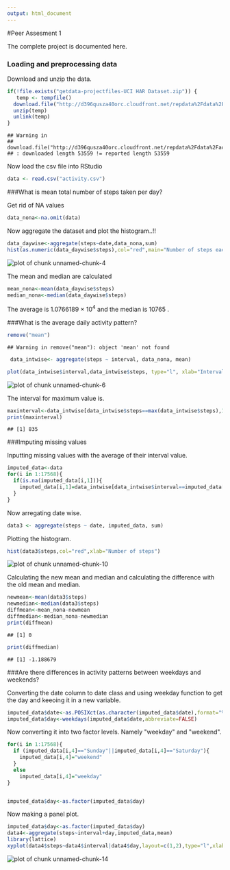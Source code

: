 ```yaml
---
output: html_document
---
```


#Peer Assesment 1
 


The complete project is documented here.

### Loading and preprocessing data

Download and unzip the data.


```r
if(!file.exists("getdata-projectfiles-UCI HAR Dataset.zip")) {
   temp <- tempfile()
  download.file("http://d396qusza40orc.cloudfront.net/repdata%2Fdata%2Factivity.zip",temp)
  unzip(temp)
  unlink(temp)
}
```

```
## Warning in
## download.file("http://d396qusza40orc.cloudfront.net/repdata%2Fdata%2Factivity.zip",
## : downloaded length 53559 != reported length 53559
```

Now load the csv file into RStudio


```r
data <- read.csv("activity.csv")
```

###What is mean total number of steps taken per day?

Get rid of NA values


```r
data_nona<-na.omit(data)
```

Now aggregate the dataset and plot the histogram..!!


```r
data_daywise<-aggregate(steps~date,data_nona,sum)
hist(as.numeric(data_daywise$steps),col="red",main="Number of steps each day",xlab="Number of steps")
```

![plot of chunk unnamed-chunk-4](figure/unnamed-chunk-4-1.png) 

The mean and median are calculated


```r
mean_nona<-mean(data_daywise$steps)
median_nona<-median(data_daywise$steps)
```

The average is 1.0766189 &times; 10<sup>4</sup> and the median is 10765 .

###What is the average daily activity pattern?


```r
remove("mean")
```

```
## Warning in remove("mean"): object 'mean' not found
```

```r
 data_intwise<- aggregate(steps ~ interval, data_nona, mean)

plot(data_intwise$interval,data_intwise$steps, type="l", xlab="Interval", ylab="Number of steps",main="Average Number of Steps per Day by Interval")
```

![plot of chunk unnamed-chunk-6](figure/unnamed-chunk-6-1.png) 

The interval for maximum value is. 

```r
maxinterval<-data_intwise[data_intwise$steps==max(data_intwise$steps),1]
print(maxinterval)
```

```
## [1] 835
```

###Imputing missing values

Inputting missing values with the average of their interval value.


```r
imputed_data<-data
for(i in 1:17568){
  if(is.na(imputed_data[i,1])){
    imputed_data[i,1]=data_intwise[data_intwise$interval==imputed_data[i,3],2]
  }
}  
```

Now arregating date wise.


```r
data3 <- aggregate(steps ~ date, imputed_data, sum)
```

Plotting the histogram.


```r
hist(data3$steps,col="red",xlab="Number of steps")
```

![plot of chunk unnamed-chunk-10](figure/unnamed-chunk-10-1.png) 

Calculating the new mean and median and calculating the difference with the old mean and median.


```r
newmean<-mean(data3$steps)
newmedian<-median(data3$steps)
diffmean<-mean_nona-newmean
diffmedian<-median_nona-newmedian
print(diffmean)
```

```
## [1] 0
```

```r
print(diffmedian)
```

```
## [1] -1.188679
```

###Are there differences in activity patterns between weekdays and weekends?

Converting the date column to date class and using weekday function to get the day and keeoing it in a new variable.


```r
imputed_data$date<-as.POSIXct(as.character(imputed_data$date),format="%Y-%m-%d")
imputed_data$day<-weekdays(imputed_data$date,abbreviate=FALSE)
```

Now converting it into two factor levels. Namely "weekday" and "weekend".


```r
for(i in 1:17568){
  if (imputed_data[i,4]=="Sunday"||imputed_data[i,4]=="Saturday"){
    imputed_data[i,4]="weekend"
  }
  else
    imputed_data[i,4]="weekday"
}


imputed_data$day<-as.factor(imputed_data$day)
```

Now making a panel plot.


```r
imputed_data$day<-as.factor(imputed_data$day)
data4<-aggregate(steps~interval+day,imputed_data,mean)
library(lattice)
xyplot(data4$steps~data4$interval|data4$day,layout=c(1,2),type="l",xlab="Intervals",ylab="Average number of steps")
```

![plot of chunk unnamed-chunk-14](figure/unnamed-chunk-14-1.png) 





